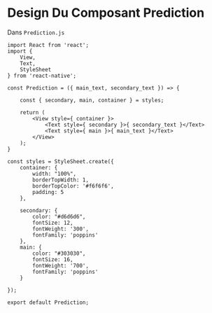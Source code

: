 # Design Du Composant Prediction

Dans `Prediction.js`

    import React from 'react';
    import { 
        View,
        Text,
        StyleSheet
    } from 'react-native';

    const Prediction = ({ main_text, secondary_text }) => {

        const { secondary, main, container } = styles;

        return (
            <View style={ container }>
                <Text style={ secondary }>{ secondary_text }</Text>
                <Text style={ main }>{ main_text }</Text>
            </View>
        );
    }

    const styles = StyleSheet.create({
        container: {
            width: "100%",
            borderTopWidth: 1,
            borderTopColor: '#f6f6f6',
            padding: 5
        },

        secondary: {
            color: "#d6d6d6",
            fontSize: 12,
            fontWeight: '300',
            fontFamily: 'poppins'
        },
        main: {
            color: "#303030",
            fontSize: 16,
            fontWeight: '700',
            fontFamily: 'poppins'
        }

    });

    export default Prediction;